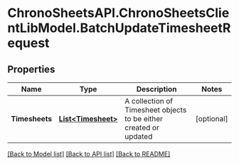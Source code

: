 
# ChronoSheetsAPI.ChronoSheetsClientLibModel.BatchUpdateTimesheetRequest

## Properties

Name | Type | Description | Notes
------------ | ------------- | ------------- | -------------
**Timesheets** | [**List&lt;Timesheet&gt;**](Timesheet.md) | A collection of Timesheet objects to be either created or updated | [optional] 

[[Back to Model list]](../README.md#documentation-for-models)
[[Back to API list]](../README.md#documentation-for-api-endpoints)
[[Back to README]](../README.md)

